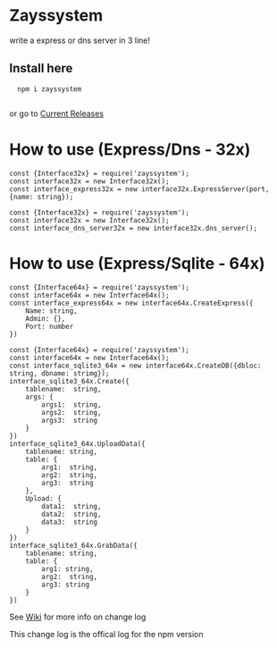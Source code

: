 # Zayssystem
write a express or dns server in 3 line!

## Install here
```
  npm i zayssystem
  
```
or go to [Current Releases](https://github.com/KTBZay/Zayssystem/releases)

# How to use (Express/Dns - 32x)
```
const {Interface32x} = require('zayssystem');
const interface32x = new Interface32x();
const interface_express32x = new interface32x.ExpressServer(port, {name: string});
```
```
const {Interface32x} = require('zayssystem');
const interface32x = new Interface32x();
const interface_dns_server32x = new interface32x.dns_server();
```

# How to use (Express/Sqlite - 64x)
```
const {Interface64x} = require('zayssystem');
const interface64x = new Interface64x();
const interface_express64x = new interface64x.CreateExpress({
    Name: string,
    Admin: {},
    Port: number
})
```
```
const {Interface64x} = require('zayssystem');
const interface64x = new Interface64x();
const interface_sqlite3_64x = new interface64x.CreateDB({dbloc: string, dbname: strimg});
interface_sqlite3_64x.Create({
    tablename:  string,
    args: {
        args1:  string,
        args2:  string,
        args3:  string
    }
})
interface_sqlite3_64x.UploadData({
    tablename: string,
    table: {
        arg1:  string,
        arg2:  string,
        arg3:  string
    },
    Upload: {
        data1:  string,
        data2:  string,
        data3:  string
    }
})
interface_sqlite3_64x.GrabData({
    tablename: string,
    table: {
        arg1: string,
        arg2:  string,
        arg3: string
    }
})
```

See [Wiki](https://github.com/KTBZay/Zayssystem/wiki/Change-log) for more info on change log

This change log is the offical log for the npm version
